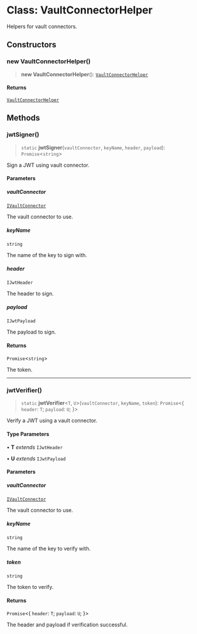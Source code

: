 # Class: VaultConnectorHelper

Helpers for vault connectors.

## Constructors

### new VaultConnectorHelper()

> **new VaultConnectorHelper**(): [`VaultConnectorHelper`](VaultConnectorHelper.md)

#### Returns

[`VaultConnectorHelper`](VaultConnectorHelper.md)

## Methods

### jwtSigner()

> `static` **jwtSigner**(`vaultConnector`, `keyName`, `header`, `payload`): `Promise`\<`string`\>

Sign a JWT using vault connector.

#### Parameters

##### vaultConnector

[`IVaultConnector`](../interfaces/IVaultConnector.md)

The vault connector to use.

##### keyName

`string`

The name of the key to sign with.

##### header

`IJwtHeader`

The header to sign.

##### payload

`IJwtPayload`

The payload to sign.

#### Returns

`Promise`\<`string`\>

The token.

***

### jwtVerifier()

> `static` **jwtVerifier**\<`T`, `U`\>(`vaultConnector`, `keyName`, `token`): `Promise`\<\{ `header`: `T`; `payload`: `U`; \}\>

Verify a JWT using a vault connector.

#### Type Parameters

• **T** *extends* `IJwtHeader`

• **U** *extends* `IJwtPayload`

#### Parameters

##### vaultConnector

[`IVaultConnector`](../interfaces/IVaultConnector.md)

The vault connector to use.

##### keyName

`string`

The name of the key to verify with.

##### token

`string`

The token to verify.

#### Returns

`Promise`\<\{ `header`: `T`; `payload`: `U`; \}\>

The header and payload if verification successful.

